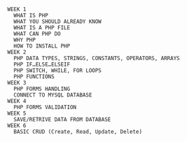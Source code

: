     WEEK 1
      WHAT IS PHP
      WHAT YOU SHOULD ALREADY KNOW
      WHAT IS A PHP FILE
      WHAT CAN PHP DO
      WHY PHP
      HOW TO INSTALL PHP
    WEEK 2      
      PHP DATA TYPES, STRINGS, CONSTANTS, OPERATORS, ARRAYS
      PHP IF…ELSE…ELSEIF
      PHP SWITCH, WHILE, FOR LOOPS
      PHP FUNCTIONS
    WEEK 3
      PHP FORMS HANDLING
      CONNECT TO MYSQL DATABASE
    WEEK 4
      PHP FORMS VALIDATION
    WEEK 5
      SAVE/RETRIVE DATA FROM DATABASE
    WEEK 6
      BASIC CRUD (Create, Read, Update, Delete)
